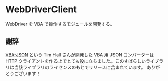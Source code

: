 # WebDriverClient

WebDriver を VBA で操作するモジュールを開発する。

## 謝辞

[VBA-JSON](https://github.com/VBA-tools/VBA-JSON) という Tim Hall さんが開発した VBA 用 JSON コンバーターは HTTP クライアントを作る上でとても役に立ちました。このすばらしいライブラリは当該ライブラリのライセンスのもとでリリースに含まれています。
ありがとうございます！
